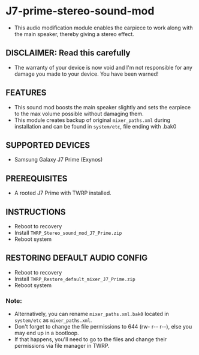 # J7-prime-stereo-sound-mod
* This audio modification module enables the earpiece to work along with the main speaker, thereby giving a stereo effect.

## DISCLAIMER: Read this carefully
* The warranty of your device is now void and I'm not responsible for any damage you made to your device. You have been warned!

## FEATURES
* This sound mod boosts the main speaker slightly and sets the earpiece to the max volume possible without damaging them.
* This module creates backup of original `mixer_paths.xml` during installation and can be found in `system/etc`, file ending with .bak0

## SUPPORTED DEVICES
* Samsung Galaxy J7 Prime (Exynos)

## PREREQUISITES
* A rooted J7 Prime with TWRP installed.

## INSTRUCTIONS
* Reboot to recovery
* Install `TWRP_Stereo_sound_mod_J7_Prime.zip`
* Reboot system

## RESTORING DEFAULT AUDIO CONFIG
* Reboot to recovery
* Install `TWRP_Restore_default_mixer_J7_Prime.zip`
* Reboot system

### Note:
* Alternatively, you can rename `mixer_paths.xml.bak0` located in `system/etc` as `mixer_paths.xml`.
* Don't forget to change the file permissions to 644 (rw- r-- r--), else you may end up in a bootloop. 
* If that happens, you'll need to go to the files and change their permissions via file manager in TWRP.
